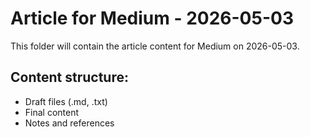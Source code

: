 # Article for Medium - 2026-05-03

This folder will contain the article content for Medium on 2026-05-03.

## Content structure:
- Draft files (.md, .txt)
- Final content
- Notes and references
